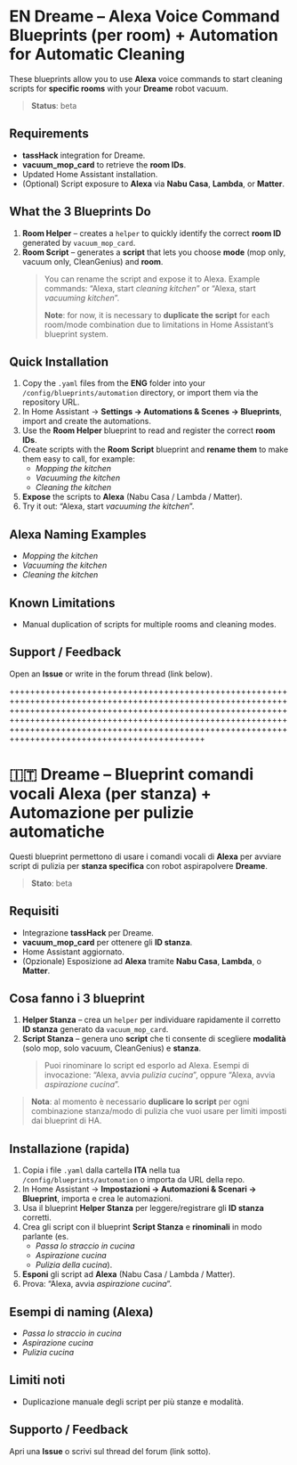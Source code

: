 # EN Dreame – Alexa Voice Command Blueprints (per room) + Automation for Automatic Cleaning

These blueprints allow you to use **Alexa** voice commands to start cleaning scripts for **specific rooms** with your **Dreame** robot vacuum.

> **Status**: beta

## Requirements
- **tassHack** integration for Dreame.  
- **vacuum_mop_card** to retrieve the **room IDs**.  
- Updated Home Assistant installation.  
- (Optional) Script exposure to **Alexa** via **Nabu Casa**, **Lambda**, or **Matter**.

## What the 3 Blueprints Do
1. **Room Helper** – creates a `helper` to quickly identify the correct **room ID** generated by `vacuum_mop_card`.  
2. **Room Script** – generates a **script** that lets you choose **mode** (mop only, vacuum only, CleanGenius) and **room**.  
   > You can rename the script and expose it to Alexa. Example commands: “Alexa, start *cleaning kitchen*” or “Alexa, start *vacuuming kitchen*”.  
   >
   > **Note**: for now, it is necessary to **duplicate the script** for each room/mode combination due to limitations in Home Assistant’s blueprint system.

## Quick Installation
1. Copy the `.yaml` files from the **ENG** folder into your `/config/blueprints/automation` directory, or import them via the repository URL.  
2. In Home Assistant → **Settings → Automations & Scenes → Blueprints**, import and create the automations.  
3. Use the **Room Helper** blueprint to read and register the correct **room IDs**.  
4. Create scripts with the **Room Script** blueprint and **rename them** to make them easy to call, for example:  
   - *Mopping the kitchen*  
   - *Vacuuming the kitchen*  
   - *Cleaning the kitchen*  
5. **Expose** the scripts to **Alexa** (Nabu Casa / Lambda / Matter).  
6. Try it out: “Alexa, start *vacuuming the kitchen*”.

## Alexa Naming Examples
- *Mopping the kitchen*  
- *Vacuuming the kitchen*  
- *Cleaning the kitchen*

## Known Limitations
- Manual duplication of scripts for multiple rooms and cleaning modes.

## Support / Feedback
Open an **Issue** or write in the forum thread (link below).

++++++++++++++++++++++++++++++++++++++++++++++++++++++++++++++++++++++++++++++++++++++++++++++++++++++++++++++++++++++++++++++++++++++++++++++++++++++++++++++++++++++++++++++++++++++++++++++++++++++++++++++++++++++++++++++++++++++++++++++++++++++++++++++++++++++++++++++++++++++++++++++++++++++++++++++++++++

# 🇮🇹 Dreame – Blueprint comandi vocali Alexa (per stanza) + Automazione per pulizie automatiche

Questi blueprint permettono di usare i comandi vocali di **Alexa** per avviare script di pulizia per **stanza specifica** con robot aspirapolvere **Dreame**.

> **Stato**: beta

## Requisiti
- Integrazione **tassHack** per Dreame.
- **vacuum_mop_card** per ottenere gli **ID stanza**.
- Home Assistant aggiornato.
- (Opzionale) Esposizione ad **Alexa** tramite **Nabu Casa**, **Lambda**, o **Matter**.

## Cosa fanno i 3 blueprint
1. **Helper Stanza** – crea un `helper` per individuare rapidamente il corretto **ID stanza** generato da `vacuum_mop_card`.
2. **Script Stanza** – genera uno **script** che ti consente di scegliere **modalità** (solo mop, solo vacuum, CleanGenius) e **stanza**.  
   > Puoi rinominare lo script ed esporlo ad Alexa. Esempi di invocazione: “Alexa, avvia *pulizia cucina*”, oppure “Alexa, avvia *aspirazione cucina*”.
   > 
> **Nota**: al momento è necessario **duplicare lo script** per ogni combinazione stanza/modo di pulizia che vuoi usare per limiti imposti dai blueprint di HA.

## Installazione (rapida)
1. Copia i file `.yaml` dalla cartella **ITA** nella tua `/config/blueprints/automation` o importa da URL della repo.
2. In Home Assistant → **Impostazioni → Automazioni & Scenari → Blueprint**, importa e crea le automazioni.
3. Usa il blueprint **Helper Stanza** per leggere/registrare gli **ID stanza** corretti.
4. Crea gli script con il blueprint **Script Stanza** e **rinominali** in modo parlante (es.  
   - *Passa lo straccio in cucina*  
   - *Aspirazione cucina*  
   - *Pulizia della cucina*).
5. **Esponi** gli script ad **Alexa** (Nabu Casa / Lambda / Matter).
6. Prova: “Alexa, avvia *aspirazione cucina*”.

## Esempi di naming (Alexa)
- *Passa lo straccio in cucina*
- *Aspirazione cucina*
- *Pulizia cucina*

## Limiti noti
- Duplicazione manuale degli script per più stanze e modalità.

## Supporto / Feedback
Apri una **Issue** o scrivi sul thread del forum (link sotto).
